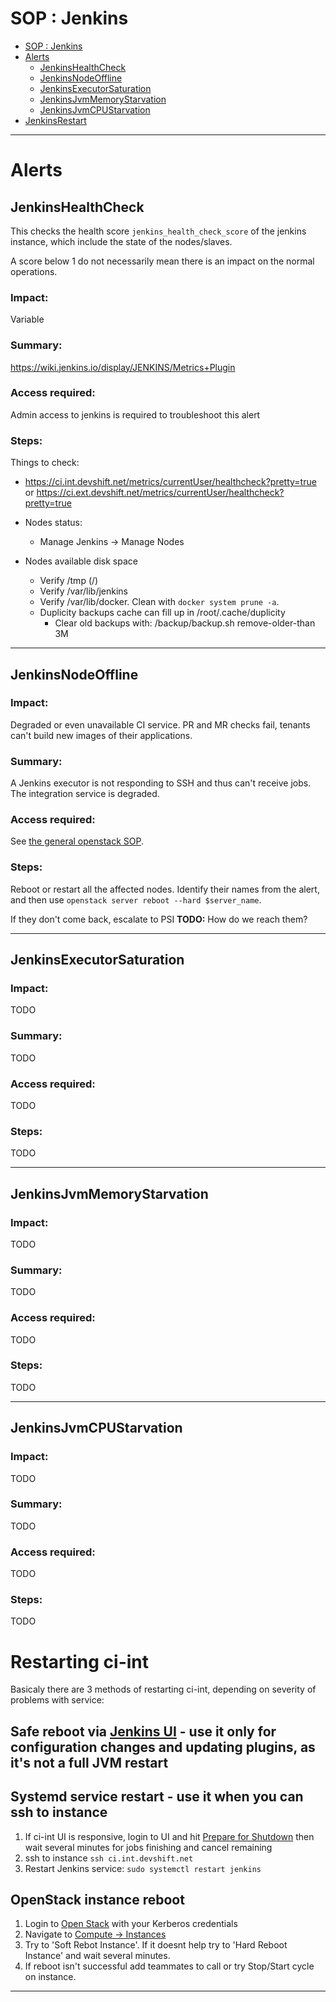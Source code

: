 # SOP : Jenkins

<!-- TOC depthTo:2 -->

- [SOP : Jenkins](#sop--jenkins)
- [Alerts](#alerts)
  - [JenkinsHealthCheck](#jenkinshealthcheck)
  - [JenkinsNodeOffline](#jenkinsnodeoffline)
  - [JenkinsExecutorSaturation](#jenkinsexecutorsaturation)
  - [JenkinsJvmMemoryStarvation](#jenkinsjvmmemorystarvation)
  - [JenkinsJvmCPUStarvation](#jenkinsjvmcpustarvation)
- [JenkinsRestart](#Restarting-ci-int)

<!-- /TOC -->

---

# Alerts

## JenkinsHealthCheck

This checks the health score `jenkins_health_check_score` of the jenkins instance, which include the state of the nodes/slaves.

A score below 1 do not necessarily mean there is an impact on the normal operations.

### Impact:

Variable

### Summary:

https://wiki.jenkins.io/display/JENKINS/Metrics+Plugin

### Access required:

Admin access to jenkins is required to troubleshoot this alert

### Steps:

Things to check:
- https://ci.int.devshift.net/metrics/currentUser/healthcheck?pretty=true or https://ci.ext.devshift.net/metrics/currentUser/healthcheck?pretty=true
- Nodes status:
  - Manage Jenkins -> Manage Nodes

- Nodes available disk space
  - Verify /tmp (/) 
  - Verify /var/lib/jenkins
  - Verify /var/lib/docker. Clean with `docker system prune -a`.
  - Duplicity backups cache can fill up in /root/.cache/duplicity
    - Clear old backups with: /backup/backup.sh remove-older-than 3M

---

## JenkinsNodeOffline

### Impact:

Degraded or even unavailable CI service. PR and MR checks fail,
tenants can't build new images of their applications.

### Summary:

A Jenkins executor is not responding to SSH and thus can't receive
jobs. The integration service is degraded.

### Access required:

See [the general openstack SOP](openstack-ci-int.md).

### Steps:

Reboot or restart all the affected nodes. Identify their names from
the alert, and then use `openstack server reboot --hard $server_name`.

If they don't come back, escalate to PSI **TODO:** How do we reach them?

---

## JenkinsExecutorSaturation

### Impact:

TODO

### Summary:

TODO

### Access required:

TODO

### Steps:

TODO

---

## JenkinsJvmMemoryStarvation

### Impact:

TODO

### Summary:

TODO

### Access required:

TODO

### Steps:

TODO

---

## JenkinsJvmCPUStarvation

### Impact:

TODO

### Summary:

TODO

### Access required:

TODO

### Steps:

TODO

# Restarting ci-int

Basicaly there are 3 methods of restarting ci-int, depending on severity of problems with service:

## Safe reboot via [Jenkins UI](https://ci.int.devshift.net/safeRestart) - use it only for configuration changes and updating plugins, as it's not a full JVM restart

## Systemd service restart - use it when you can ssh to instance

1. If ci-int UI is responsive, login to UI and hit [Prepare for Shutdown](https://ci.int.devshift.net/prepareShutdown) then wait several minutes for jobs finishing and cancel remaining
2. ssh to instance `ssh ci.int.devshift.net`
3. Restart Jenkins service: `sudo systemctl restart jenkins`

## OpenStack instance reboot

1. Login to [Open Stack](https://rhos-d.infra.prod.upshift.rdu2.redhat.com/dashboard) with your Kerberos credentials
1. Navigate to [Compute -> Instances](https://rhos-d.infra.prod.upshift.rdu2.redhat.com/dashboard/project/instances/ec831410-8b9f-4d44-97e6-fbfc3d9817f8/)
1. Try to 'Soft Rebot Instance'. If it doesnt help try to 'Hard Reboot Instance' and wait several minutes.
1. If reboot isn't successful add teammates to call or try Stop/Start cycle on instance.

---
